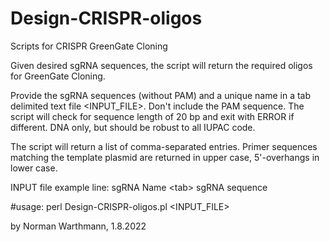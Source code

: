 # Design-CRISPR-oligos
Scripts for CRISPR GreenGate Cloning


Given desired sgRNA sequences, the script will return the required oligos for GreenGate Cloning.

Provide the sgRNA sequences (without PAM) and a unique name in a tab delimited text file <INPUT_FILE>. 
Don't include the PAM sequence. The script will check for sequence length of 20 bp and exit with ERROR if different. 
DNA only, but should be robust to all IUPAC code. 

The script will return a list of comma-separated entries. Primer sequences matching the template plasmid are returned in upper case, 5'-overhangs in lower case.

INPUT file example line:
sgRNA Name \<tab\> sgRNA sequence

#usage: perl Design-CRISPR-oligos.pl <INPUT_FILE>


by Norman Warthmann, 1.8.2022

